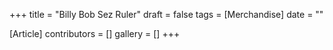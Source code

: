 +++
title = "Billy Bob Sez Ruler"
draft = false
tags = [Merchandise]
date = ""

[Article]
contributors = []
gallery = []
+++